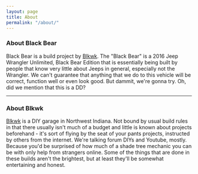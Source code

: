 ```yaml
---
layout: page
title: About
permalink: "/about/"
---
```


<!--<img src="{{ site.baseurl }}/assets/profile-placeholder.gif" title="Profile Picture" class="profile">-->

### About Black Bear

Black Bear is a build project by [Blkwk][Blkwk]. The "Black Bear" is a 2016 Jeep Wrangler Unlimited, Black Bear Edition that is essentially being built by people that know very little about Jeeps in general, especially not the Wrangler. We can't guarantee that anything that we do to this vehicle will be correct, function well or even look good. But dammit, we're gonna try. Oh, did we mention that this is a DD?

<hr />

### About Blkwk

[Blkwk][Blkwk] is a DIY garage in Northwest Indiana. Not bound by usual build rules in that there usually isn't much of a budget and little is known about projects beforehand - it's sort of flying by the seat of your pants projects, instructed by others from the internet. We're talking forum DIYs and Youtube, mostly. Because you'd be surprised of how much of a shade tree mechanic you can be with only help from strangers online. Some of the things that are done in these builds aren't the brightest, but at least they'll be somewhat entertaining and honest.

[Blkwk]: https://blkwk.com